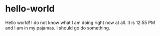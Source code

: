 # hello-world
Hello world!
I do not know what I am doing right now at all. It is 12:55 PM and I am in my pajamas. I should go do something.
